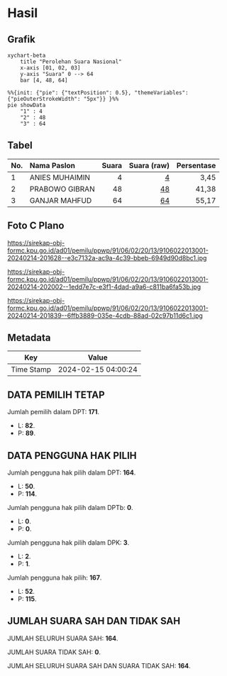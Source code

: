 # Hasil

## Grafik

```mermaid
xychart-beta
    title "Perolehan Suara Nasional"
    x-axis [01, 02, 03]
    y-axis "Suara" 0 --> 64
    bar [4, 48, 64]
```

```mermaid
%%{init: {"pie": {"textPosition": 0.5}, "themeVariables": {"pieOuterStrokeWidth": "5px"}} }%%
pie showData
    "1" : 4
    "2" : 48
    "3" : 64
```

## Tabel

| No. | Nama Paslon    | Suara | Suara (raw) | Persentase |
|:--- |:-------------- | -----:| -----------:| ----------:|
| 1   | ANIES MUHAIMIN | 4     | [4][p-1]    | 3,45       |
| 2   | PRABOWO GIBRAN | 48    | [48][p-2]   | 41,38      |
| 3   | GANJAR MAHFUD  | 64    | [64][p-3]   | 55,17      |


[p-1]: https://github.com/gigit-pemilu/pemilu-2024/blob/main/pilpres/hitung-suara/sub/91-papua/sub/06-biak-numfor/sub/02-biak-utara/sub/2013-rosayendi/sub/001-tps/sub/paslon-1.txt
[p-2]: https://github.com/gigit-pemilu/pemilu-2024/blob/main/pilpres/hitung-suara/sub/91-papua/sub/06-biak-numfor/sub/02-biak-utara/sub/2013-rosayendi/sub/001-tps/sub/paslon-2.txt
[p-3]: https://github.com/gigit-pemilu/pemilu-2024/blob/main/pilpres/hitung-suara/sub/91-papua/sub/06-biak-numfor/sub/02-biak-utara/sub/2013-rosayendi/sub/001-tps/sub/paslon-3.txt

## Foto C Plano

https://sirekap-obj-formc.kpu.go.id/ad01/pemilu/ppwp/91/06/02/20/13/9106022013001-20240214-201628--e3c7132a-ac9a-4c39-bbeb-6949d90d8bc1.jpg

https://sirekap-obj-formc.kpu.go.id/ad01/pemilu/ppwp/91/06/02/20/13/9106022013001-20240214-202002--1edd7e7c-e3f1-4dad-a9a6-c811ba6fa53b.jpg

https://sirekap-obj-formc.kpu.go.id/ad01/pemilu/ppwp/91/06/02/20/13/9106022013001-20240214-201839--6ffb3889-035e-4cdb-88ad-02c97b11d6c1.jpg


## Metadata

| Key        | Value               |
| ---------- | ------------------- |
| Time Stamp | 2024-02-15 04:00:24 |


## DATA PEMILIH TETAP

Jumlah pemilih dalam DPT: **171**.
 * L: **82**.
 * P: **89**.

## DATA PENGGUNA HAK PILIH

Jumlah pengguna hak pilih dalam DPT: **164**.
 * L: **50**.
 * P: **114**.

Jumlah pengguna hak pilih dalam DPTb: **0**.
 * L: **0**.
 * P: **0**.

Jumlah pengguna hak pilih dalam DPK: **3**.
 * L: **2**.
 * P: **1**.

Jumlah pengguna hak pilih: **167**.
 * L: **52**.
 * P: **115**.

## JUMLAH SUARA SAH DAN TIDAK SAH

JUMLAH SELURUH SUARA SAH: **164**.

JUMLAH SUARA TIDAK SAH: **0**.

JUMLAH SELURUH SUARA SAH DAN SUARA TIDAK SAH: **164**.


